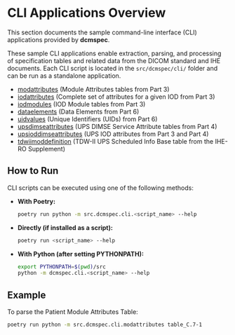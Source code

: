 # CLI Applications Overview

This section documents the sample command-line interface (CLI) applications provided by **dcmspec**.

These sample CLI applications enable extraction, parsing, and processing of specification tables and related data from the DICOM standard and IHE documents. Each CLI script is located in the `src/dcmspec/cli/` folder and can be run as a standalone application.

- [modattributes](modattributes.md) (Module Attributes tables from Part 3)
- [iodattributes](iodattributes.md) (Complete set of attributes for a given IOD from Part 3)
- [iodmodules](iodmodules.md) (IOD Module tables from Part 3)
- [dataelements](dataelements.md) (Data Elements from Part 6)
- [uidvalues](uidvalues.md) (Unique Identifiers (UIDs) from Part 6)
- [upsdimseattributes](upsdimseattributes.md) (UPS DIMSE Service Attribute tables from Part 4)
- [upsioddimseattributes](upsioddimseattributes.md) (UPS IOD attributes from Part 3 and Part 4)
- [tdwiimoddefinition](tdwiimoddefinition.md) (TDW-II UPS Scheduled Info Base table from the IHE-RO Supplement)

## How to Run

CLI scripts can be executed using one of the following methods:

- **With Poetry:**

  ```bash
  poetry run python -m src.dcmspec.cli.<script_name> --help
  ```

- **Directly (if installed as a script):**

  ```bash
  poetry run <script_name> --help
  ```

- **With Python (after setting PYTHONPATH):**
  ```bash
  export PYTHONPATH=$(pwd)/src
  python -m dcmspec.cli.<script_name> --help
  ```

## Example

To parse the Patient Module Attributes Table:

```bash
poetry run python -m src.dcmspec.cli.modattributes table_C.7-1
```
